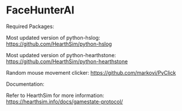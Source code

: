 # FaceHunterAI

Required Packages:

Most updated version of python-hslog: https://github.com/HearthSim/python-hslog

Most updated version of python-hearthstone: https://github.com/HearthSim/python-hearthstone

Random mouse movement clicker: https://github.com/markovi/PyClick

Documentation:

Refer to HearthSim for more information: https://hearthsim.info/docs/gamestate-protocol/

